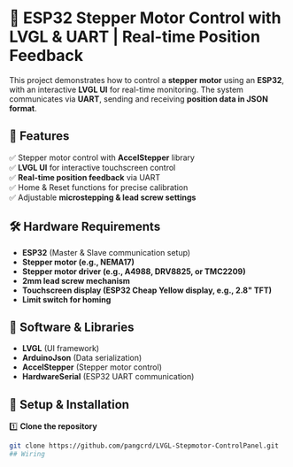 # 🚀 ESP32 Stepper Motor Control with LVGL & UART | Real-time Position Feedback

This project demonstrates how to control a **stepper motor** using an **ESP32**, with an interactive **LVGL UI** for real-time monitoring. The system communicates via **UART**, sending and receiving **position data in JSON format**.

## 📌 Features
✅ Stepper motor control with **AccelStepper** library  
✅ **LVGL UI** for interactive touchscreen control  
✅ **Real-time position feedback** via UART  
✅ Home & Reset functions for precise calibration  
✅ Adjustable **microstepping & lead screw settings**  

## 🛠 Hardware Requirements
- **ESP32** (Master & Slave communication setup)  
- **Stepper motor (e.g., NEMA17)**  
- **Stepper motor driver (e.g., A4988, DRV8825, or TMC2209)**  
- **2mm lead screw mechanism**  
- **Touchscreen display (ESP32 Cheap Yellow display, e.g., 2.8" TFT)**  
- **Limit switch for homing**  

## 🔗 Software & Libraries
- **LVGL** (UI framework)  
- **ArduinoJson** (Data serialization)  
- **AccelStepper** (Stepper motor control)  
- **HardwareSerial** (ESP32 UART communication)  

## 📜 Setup & Installation
1️⃣ **Clone the repository**  
```sh
git clone https://github.com/pangcrd/LVGL-Stepmotor-ControlPanel.git  
## Wiring

